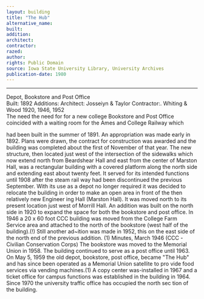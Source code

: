 ```yaml
---
layout: building
title: "The Hub"
alternative_name: 
built: 
addition:
architect: 
contractor: 
razed: 
author:
rights: Public Domain
source: Iowa State University Library, University Archives
publication-date: 1980 
---
```

---

Depot,  Bookstore and Post Office  
Built: 1892 Additions: Architect: Josseiyn & Taylor Contractor:. Whiting & Wood  1920, 1946, 1952  
The need the need  for for  a new college Bookstore and Post Office coincided with a waiting room for the Ames and College Railway which  

had been built in the summer of 1891. An appropriation was made early in 1892. Plans were drawn, the contract for construction was awarded and the building was completed about the first of November of that year. 
The new structure, then located just west of the intersection of the 
sidewalks which now extend north from Beardshear Hall and east from the center of Marston Hall, was a rectangular building with a covered platform along the north side and extending east about twenty feet. 
It served for its intended functions until 1908 after the steam rail way had been discontinued the previous September. With its use as a depot no longer required it was decided to relocate the building in order to make an open area in front of the then relatively new Engineer ing Hall (Marston Hall). It was moved north to its present location 
just west of Morrill Hall. 
An addition was built on the north side in 1920 to expand the space for both the bookstore and post office. In 1946 a 20 x 60 foot CCC building was moved from the College Farm Service area and attached to 
the north of the bookstore (west half of the building).(!) Still another ad~ition was made in 1952, this on the east side of the north end of the previous addition. 
(1) Minutes, March 1946 (CCC -Civilian Conservation Corps) 
The bookstore was moved to the Memorial Union in 1958. 
The building continued to serve as a post office until 1963. 
On May 5, 1959 the old depot, bookstore, post office, became "The Hub" and has since been operated as a Memorial Union satellite to pro vide food services via vending machines.(1) 
A copy center was-installed in 1967 and a ticket office for campus functions was established in the building in 1964. 
Since 1970 the university traffic office has occupied the north sec tion of the building.